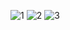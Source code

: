 ![1](https://user-images.githubusercontent.com/62583335/114343842-618fdc00-9b7c-11eb-8c17-3ed743865fd9.png)
![2](https://user-images.githubusercontent.com/62583335/114343904-7ec4aa80-9b7c-11eb-8b15-0ee1253b0990.png)
![3](https://user-images.githubusercontent.com/62583335/114343942-8edc8a00-9b7c-11eb-9bfe-56ab07bc17b9.png)
